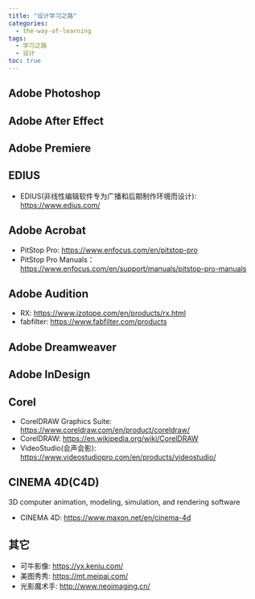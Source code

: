 ```yaml
---
title: "设计学习之路"
categories:
  - the-way-of-learning
tags:
  - 学习之路
  - 设计
toc: true
---
```


## Adobe Photoshop

## Adobe After Effect

## Adobe Premiere

## EDIUS

* EDIUS(非线性编辑软件专为广播和后期制作环境而设计): <https://www.edius.com/>

## Adobe Acrobat

* PitStop Pro: <https://www.enfocus.com/en/pitstop-pro>
* PitStop Pro Manuals：<https://www.enfocus.com/en/support/manuals/pitstop-pro-manuals>

## Adobe Audition

* RX: <https://www.izotope.com/en/products/rx.html>
* fabfilter: <https://www.fabfilter.com/products>

## Adobe Dreamweaver

## Adobe InDesign

## Corel

* CorelDRAW Graphics Suite: <https://www.coreldraw.com/en/product/coreldraw/>
* CorelDRAW: <https://en.wikipedia.org/wiki/CorelDRAW>
* VideoStudio(会声会影): <https://www.videostudiopro.com/en/products/videostudio/>

## CINEMA 4D(C4D)

3D computer animation, modeling, simulation, and rendering software

* CINEMA 4D: <https://www.maxon.net/en/cinema-4d>

## 其它

* 可牛影像: <https://yx.keniu.com/>
* 美图秀秀: <https://mt.meipai.com/>
* 光影魔术手: <http://www.neoimaging.cn/>
